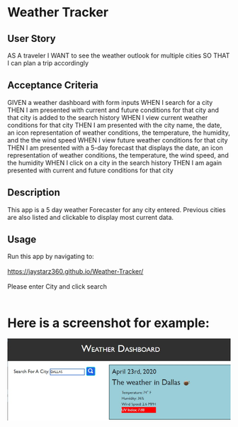 # Weather Tracker

## User Story
AS A traveler
I WANT to see the weather outlook for multiple cities
SO THAT I can plan a trip accordingly

## Acceptance Criteria
GIVEN a weather dashboard with form inputs
WHEN I search for a city
THEN I am presented with current and future conditions for that city and that city is added to the search history
WHEN I view current weather conditions for that city
THEN I am presented with the city name, the date, an icon representation of weather conditions, the temperature, the humidity, and the the wind speed
WHEN I view future weather conditions for that city
THEN I am presented with a 5-day forecast that displays the date, an icon representation of weather conditions, the temperature, the wind speed, and the humidity
WHEN I click on a city in the search history
THEN I am again presented with current and future conditions for that city

## Description
This app is a 5 day weather Forecaster for any city entered. Previous cities are also listed and clickable to display most current data.

## Usage
Run this app by navigating to:<br>
<br>
https://jaystarz360.github.io/Weather-Tracker/<br>
<br>
Please enter City and click search
<br>
<br>
# Here is a screenshot for example:
![weather-app](weather-app-visual.jpg)

